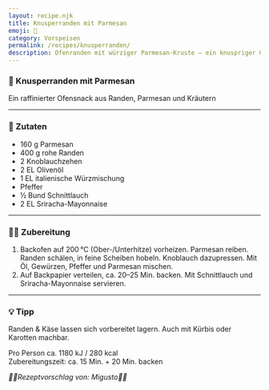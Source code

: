 ```yaml
---
layout: recipe.njk
title: Knusperranden mit Parmesan
emoji: 🧀
category: Vorspeisen
permalink: /recipes/knusperranden/
description: Ofenranden mit würziger Parmesan-Kruste – ein knuspriger Genuss
---
```


### 🧀 Knusperranden mit Parmesan

Ein raffinierter Ofensnack aus Randen, Parmesan und Kräutern

---

### 🛒 Zutaten

- 160 g Parmesan
- 400 g rohe Randen
- 2 Knoblauchzehen
- 2 EL Olivenöl
- 1 EL italienische Würzmischung
- Pfeffer
- ½ Bund Schnittlauch
- 2 EL Sriracha-Mayonnaise

---

### 👩‍🍳 Zubereitung

1. Backofen auf 200 °C (Ober-/Unterhitze) vorheizen. Parmesan reiben. Randen schälen, in feine Scheiben hobeln. Knoblauch dazupressen. Mit Öl, Gewürzen, Pfeffer und Parmesan mischen.
2. Auf Backpapier verteilen, ca. 20–25 Min. backen. Mit Schnittlauch und Sriracha-Mayonnaise servieren.

---

### 💡 Tipp

Randen & Käse lassen sich vorbereitet lagern. Auch mit Kürbis oder Karotten machbar.

Pro Person ca. 1180 kJ / 280 kcal  
Zubereitungszeit: ca. 15 Min. + 20 Min. backen



_👩‍🍳Rezeptvorschlag von: Migusto👩‍🍳_